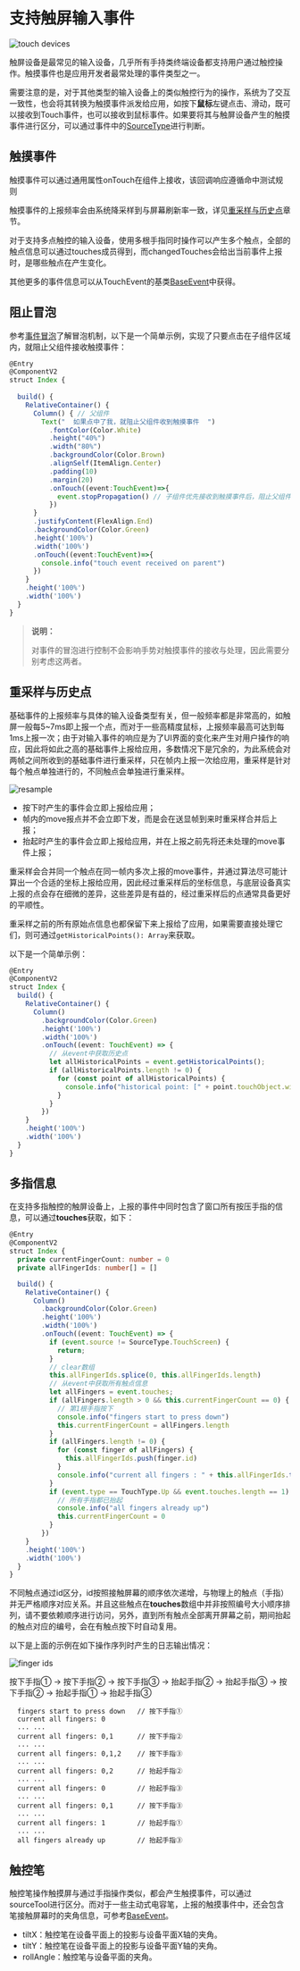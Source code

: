 # 支持触屏输入事件

![touch devices](figures/touch-devices.png)

触屏设备是最常见的输入设备，几乎所有手持类终端设备都支持用户通过触控操作。触摸事件也是应用开发者最常处理的事件类型之一。

需要注意的是，对于其他类型的输入设备上的类似触控行为的操作，系统为了交互一致性，也会将其转换为触摸事件派发给应用，如按下**鼠标**左键点击、滑动，既可以接收到Touch事件，也可以接收到鼠标事件。如果要将其与触屏设备产生的触摸事件进行区分，可以通过事件中的[SourceType](../reference/apis-arkui/arkui-ts/ts-gesture-settings.md#sourcetype枚举说明8)进行判断。


## 触摸事件

触摸事件可以通过通用属性onTouch在组件上接收，该回调响应遵循命中测试规则

触摸事件的上报频率会由系统降采样到与屏幕刷新率一致，详见[重采样与历史点](#重采样与历史点)章节。

对于支持多点触控的输入设备，使用多根手指同时操作可以产生多个触点，全部的触点信息可以通过touches成员得到，而changedTouches会给出当前事件上报时，是哪些触点在产生变化。

其他更多的事件信息可以从TouchEvent的基类[BaseEvent](../reference/apis-arkui/arkui-ts/ts-gesture-customize-judge.md#baseevent对象说明8)中获得。


## 阻止冒泡

参考[事件冒泡](./arkts-interaction-basic-principles.md#事件冒泡)了解冒泡机制，以下是一个简单示例，实现了只要点击在子组件区域内，就阻止父组件接收触摸事件：

```typescript
@Entry
@ComponentV2
struct Index {
  
  build() {
    RelativeContainer() {
      Column() { // 父组件
        Text("  如果点中了我，就阻止父组件收到触摸事件  ")
          .fontColor(Color.White)
          .height("40%")
          .width("80%")
          .backgroundColor(Color.Brown)
          .alignSelf(ItemAlign.Center)
          .padding(10)
          .margin(20)
          .onTouch((event:TouchEvent)=>{
            event.stopPropagation() // 子组件优先接收到触摸事件后，阻止父组件接收事件
          })
      }
      .justifyContent(FlexAlign.End)
      .backgroundColor(Color.Green)
      .height('100%')
      .width('100%')
      .onTouch((event:TouchEvent)=>{
        console.info("touch event received on parent")
      })
    }
    .height('100%')
    .width('100%')
  }
}
```

> **说明：**
>
> 对事件的冒泡进行控制不会影响手势对触摸事件的接收与处理，因此需要分别考虑这两者。


## 重采样与历史点

基础事件的上报频率与具体的输入设备类型有关，但一般频率都是非常高的，如触屏一般每5~7ms即上报一个点，而对于一些高精度鼠标，上报频率最高可达到每1ms上报一次；由于对输入事件的响应是为了UI界面的变化来产生对用户操作的响应，因此将如此之高的基础事件上报给应用，多数情况下是冗余的，为此系统会对两帧之间所收到的基础事件进行重采样，只在帧内上报一次给应用，重采样是针对每个触点单独进行的，不同触点会单独进行重采样。

![resample](figures/events-resample.png)

- 按下时产生的事件会立即上报给应用；
- 帧内的move报点并不会立即下发，而是会在送显帧到来时重采样合并后上报；
- 抬起时产生的事件会立即上报给应用，并在上报之前先将还未处理的move事件上报；

重采样会合并同一个触点在同一帧内多次上报的move事件，并通过算法尽可能计算出一个合适的坐标上报给应用，因此经过重采样后的坐标信息，与底层设备真实上报的点会存在细微的差异，这些差异是有益的，经过重采样后的点通常具备更好的平顺性。

重采样之前的所有原始点信息也都保留下来上报给了应用，如果需要直接处理它们，则可通过`getHistoricalPoints(): Array`来获取。

以下是一个简单示例：

```typescript
@Entry
@ComponentV2
struct Index {
  build() {
    RelativeContainer() {
      Column()
        .backgroundColor(Color.Green)
        .height('100%')
        .width('100%')
        .onTouch((event: TouchEvent) => {
          // 从event中获取历史点
          let allHistoricalPoints = event.getHistoricalPoints();
          if (allHistoricalPoints.length != 0) {
            for (const point of allHistoricalPoints) {
              console.info("historical point: [" + point.touchObject.windowX + ", " + point.touchObject.windowY + "]")
            }
          }
        })
    }
    .height('100%')
    .width('100%')
  }
}
```

## 多指信息

在支持多指触控的触屏设备上，上报的事件中同时包含了窗口所有按压手指的信息，可以通过**touches**获取，如下：

```typescript
@Entry
@ComponentV2
struct Index {
  private currentFingerCount: number = 0
  private allFingerIds: number[] = []

  build() {
    RelativeContainer() {
      Column()
        .backgroundColor(Color.Green)
        .height('100%')
        .width('100%')
        .onTouch((event: TouchEvent) => {
          if (event.source != SourceType.TouchScreen) {
            return;
          }
          // clear数组
          this.allFingerIds.splice(0, this.allFingerIds.length)
          // 从event中获取所有触点信息
          let allFingers = event.touches;
          if (allFingers.length > 0 && this.currentFingerCount == 0) {
            // 第1根手指按下
            console.info("fingers start to press down")
            this.currentFingerCount = allFingers.length
          }
          if (allFingers.length != 0) {
            for (const finger of allFingers) {
              this.allFingerIds.push(finger.id)
            }
            console.info("current all fingers : " + this.allFingerIds.toString())
          }
          if (event.type == TouchType.Up && event.touches.length == 1) {
            // 所有手指都已抬起
            console.info("all fingers already up")
            this.currentFingerCount = 0
          }
        })
    }
    .height('100%')
    .width('100%')
  }
}
```

不同触点通过id区分，id按照接触屏幕的顺序依次递增，与物理上的触点（手指）并无严格顺序对应关系。并且这些触点在**touches**数组中并非按照编号大小顺序排列，请不要依赖顺序进行访问，另外，直到所有触点全部离开屏幕之前，期间抬起的触点对应的编号，会在有触点按下时自动复用。

以下是上面的示例在如下操作序列时产生的日志输出情况：

![finger ids](figures/finger_ids.png)

按下手指① -> 按下手指② -> 按下手指③ -> 抬起手指② -> 抬起手指③ -> 按下手指② -> 抬起手指① -> 抬起手指③

```
  fingers start to press down   // 按下手指①
  current all fingers: 0
  ... ...
  current all fingers: 0,1      // 按下手指②
  ... ...
  current all fingers: 0,1,2    // 按下手指③
  ... ...
  current all fingers: 0,2      // 抬起手指②
  ... ...
  current all fingers: 0        // 抬起手指③
  ... ...
  current all fingers: 0,1      // 按下手指③
  ... ...
  current all fingers: 1        // 抬起手指①
  ... ...
  all fingers already up        // 抬起手指③
```


## 触控笔

触控笔操作触摸屏与通过手指操作类似，都会产生触摸事件，可以通过sourceTool进行区分。而对于一些主动式电容笔，上报的触摸事件中，还会包含笔接触屏幕时的夹角信息，可参考[BaseEvent](../reference/apis-arkui/arkui-ts/ts-gesture-customize-judge.md#baseevent对象说明8)。

- tiltX：触控笔在设备平面上的投影与设备平面X轴的夹角。
- tiltY：触控笔在设备平面上的投影与设备平面Y轴的夹角。
- rollAngle：触控笔与设备平面的夹角。

